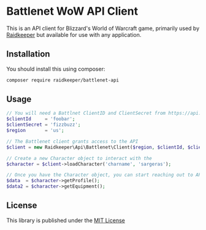 # Battlenet WoW API Client

This is an API client for Blizzard's World of Warcraft game, primarily used by [Raidkeeper](https://raidkeeper.com) but available for use with any application.

## Installation
You should install this using composer:
```bash
composer require raidkeeper/battlenet-api
```

## Usage
```php
// You will need a Battlnet ClientID and ClientSecret from https://api.battlenet.com
$clientId     = 'foobar';
$clientSecret = 'fizzbuzz';
$region       = 'us';

// The Battlenet client grants access to the API
$client = new Raidkeeper\Api\Battlenet\Client($region, $clientId, $clientSecret);

// Create a new Character object to interact with the 
$character = $client->loadCharacter('charname', 'sargeras');

// Once you have the Character object, you can start reaching out to API endpoints
$data  = $character->getProfile();
$data2 = $character->getEquipment();

```

## License
This library is published under the [MIT License](/LICENSE)